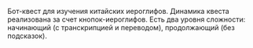 Бот-квест для изучения китайских иероглифов. Динамика квеста реализована за счет кнопок-иероглифов. Есть два уровня сложности: начинающий (с транскрипцией и переводом), продолжающий (без подсказок).